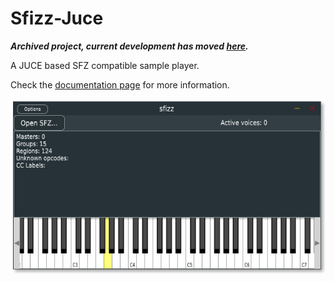 # Sfizz-Juce

<!--
[![Travis](https://img.shields.io/travis/com/sfztools/sfizz.svg?label=Linux-macOS&style=popout&logo=travis)](https://travis-ci.com/sfztools/sfizz)
[![AppVeyor](https://img.shields.io/appveyor/ci/sfztools/sfizz.svg?label=Windows&style=popout&logo=appveyor)](https://ci.appveyor.com/project/sfztools/sfizz)
-->

***Archived project, current development has moved [here].***

A JUCE based SFZ compatible sample player.

Check the [documentation page] for more information.

![Screenshot](screenshot.png)

[documentation page]: https://sfztools.github.io/sfizz-juce/
[here]: https://sfztools.github.com/sfizz

